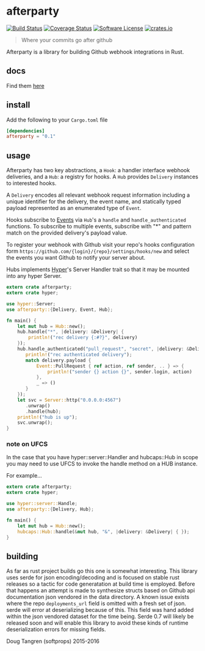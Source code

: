 # afterparty

[![Build Status](https://travis-ci.org/softprops/afterparty.svg?branch=master)](https://travis-ci.org/softprops/afterparty) [![Coverage Status](https://coveralls.io/repos/github/softprops/afterparty/badge.svg?branch=master)](https://coveralls.io/github/softprops/afterparty?branch=master) [![Software License](https://img.shields.io/badge/license-MIT-brightgreen.svg)](LICENSE) [![crates.io](http://meritbadge.herokuapp.com/afterparty)](https://crates.io/crates/afterparty)

> Where your commits go after github

Afterparty is a library for building Github webhook integrations in Rust.

## docs

Find them [here](http://softprops.github.io/afterparty)

## install

Add the following to your `Cargo.toml` file

```toml
[dependencies]
afterparty = "0.1"
```

## usage

Afterparty has two key abstractions, a `Hook`: a handler interface webhook deliveries, and a `Hub`: a registry for hooks. A `Hub` provides `Delivery` instances to interested hooks.

A `Delivery` encodes all relevant webhook request information including a unique identifier for the delivery, the event name, and statically typed payload represented as an enumerated type of `Event`.

Hooks subscribe to [Events](https://developer.github.com/webhooks/#events) via `Hub`'s a `handle` and `handle_authenticated` functions.
To subscribe to multiple events, subscribe with "*" and pattern match on the provided delivery's payload value.

To register your webhook with Github visit your repo's hooks configuration form `https://github.com/{login}/{repo}/settings/hooks/new` and select the events you
want Github to notify your server about.

Hubs implements [Hyper](https://github.com/hyperium/hyper)'s Server Handler trait so that it may be mounted into any hyper Server.

```rust
extern crate afterparty;
extern crate hyper;

use hyper::Server;
use afterparty::{Delivery, Event, Hub};

fn main() {
    let mut hub = Hub::new();
    hub.handle("*", |delivery: &Delivery| {
        println!("rec delivery {:#?}", delivery)
    });
    hub.handle_authenticated("pull_request", "secret", |delivery: &Delivery| {
       println!("rec authenticated delivery");
       match delivery.payload {
           Event::PullRequest { ref action, ref sender, .. } => {
               println!("sender {} action {}", sender.login, action)
           },
           _ => ()
       }
    });
    let svc = Server::http("0.0.0.0:4567")
       .unwrap()
       .handle(hub);
    println!("hub is up");
    svc.unwrap();
}
```

### note on UFCS

In the case that you have hyper::server::Handler and hubcaps::Hub in scope you may need to use UFCS to invoke
the handle method on a HUB instance.

For example...

```rust
extern crate afterparty;
extern crate hyper;

use hyper::server::Handle;
use afterparty::{Delivery, Hub};

fn main() {
    let mut hub = Hub::new();
    hubcaps::Hub::handle(&mut hub, "&", |delivery: &Delivery| { });
}
```

## building

As far as rust project builds go this one is somewhat interesting. This library uses serde for json encoding/decoding
and is focused on stable rust releases so a tactic for code generatation at build time is employed. Before that happens
an attempt is made to synthesize structs based on Github api documentation json vendored in the data directory.
A known issue exists where the repo `deployments_url` field is omitted with a fresh set of json. serde will error at
deserializing because of this. This field was hand added within the json vendored dataset for the time being. Serde 0.7
will likely be released soon and will enable this library to avoid these kinds of runtime deserialization errors for
missing fields.

Doug Tangren (softprops) 2015-2016
